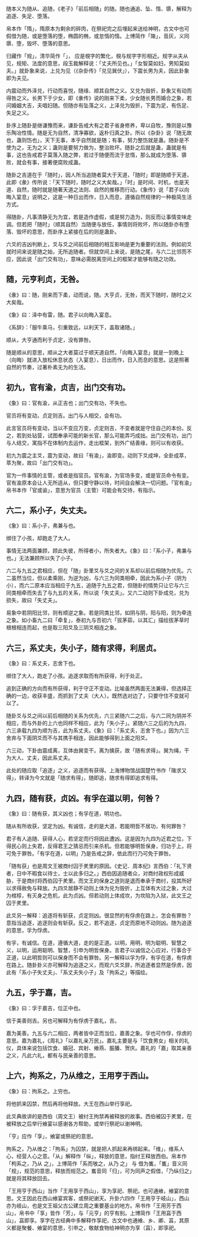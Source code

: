 
随本义为随从、追随，《老子》「前后相随」的随。随也通追、坠、惰、隳，解释为追逐、失足、堕落。

帛本作「隋」，隋原本为剩余的碎肉，在祭祀完之后埋起来送给神明，古文中也可假借为随，或是堕落的堕，椭圆的椭，或怠惰的惰。上博简作「隓」，音灰，义同隳、堕，毁坏、堕落的意思。

归藏作「规」，清华简作「」， 应是覒字的繁化，覒与规字字形相近。规字从夫从见，规矩、法度的意思，段玉裁解释说：「丈夫所见也。」「女智莫如妇，男知莫如夫。」就卦象来说，上兑为见（《杂卦传》「兑见巽伏」），下震长男为夫，因此卦象即为夫见。

内震动而外泽兑，行动而喜悦，随缘、顺其自然之义。又兑为毁折，卦象又有动而得咎之义。长男下于少女，即《彖传》说的刚来下柔，少女随长男而婚合之象，若问婚姻大吉，夫唱妇随。但随亦有坠落之义，上泽兑为毁折，下震为足，有伤足、失足之义。

卦序上随卦是继谦豫而来，谦卦告戒大有之君子省身修养，卑以自牧，豫则是以豫乐陶冶性情。随是无为自然，清净寡欲，返朴归真之卦。所以《杂卦》说「随无故也，蛊则饬也」，天下无事，本乎自然就是随；有事，努力整饬就是蛊。随卦是不使为之，无为之义；蛊则是要努力做为，整治败坏。随卦之后就是蛊，蛊就是有事，这也告戒君子莫落入随之弊，若过于随便而流于怠惰，那么就成为堕落、隳败，就会有事，接著便腐败成蛊。

随卦之吉道在于「随时」，因人所当追随者莫大于天道，「随时」即是随顺于天道，此即《彖》传所说：「天下随时，随时之义大矣哉。」「时」是时间、时机，也是天道、自然，随时就是随著天道之法则、自然的推移而行动。《象传》说「君子以向晦入宴息」说明之，这是一种日出而作，日入而息，遵循自然规律的一种极简生活方式。

得随卦，凡事清静无为为宜，若是造作虚假，或是努力造为，则反而让事情变味走调。但若把「随时」（顺其自然）当随便与放任，事情则将败坏，所以随卦亦有堕落、毁坏的意思，而卦序上紧接在后的则是蛊卦。

六爻的吉凶判断上，爻与爻之间前后相随的相互影响是更为重要的法则。例如初爻就时间来说是随之始，无所追随者。但就空间上来说，是随之尾，与六二比邻而不应，因此说「出门交有功」，意味必需脱离空间上的框架才能够有随之功效。

## 随，元亨利贞，无咎。

《彖》曰：随，刚来而下柔，动而说，随。大亨贞，无咎，而天下随时，随时之义大矣哉。

《象》曰：泽中有雷，随。君子以向晦入宴息。

《系辞》：「服牛乘马，引重致远，以利天下，盖取诸随。」

顺从，大亨通而利于贞定，没有罪咎。

随是顺从的意思，顺从之大者莫过于顺天道自然，「向晦入宴息」就是一到晚上（向晦）就进入放松休息状态（入宴息），日出而作，日入而息的意思。这是照著自然的节奏，过著朴素无为的生活。

## 初九，官有渝，贞吉，出门交有功。

《象》曰：官有渝，从正吉也；出门交有功，不失也。

官员将有变动，贞定则吉。出门与人相交，会有功。

此言官员将有变动，当以不变应万变，贞定则吉，不变者就是守住自己的本份。反之，若到处钻营，试图奉承可能的新长官，那么可能弄巧成拙。出门交有功，出门与人结交，寓指不在体制内去运作，走出框架，到外广结善缘，则可以有收获。

初九为震之主爻，震为变动，故曰「有渝」，渝即变。动则下爻成坤，全卦成萃，萃为聚，故曰「出门交有功」。

官为一件事情的主管，或者是指官员。官有渝，为官场多变，或是官员命令有变。官有渝原本会让人无所适从，但只要守静以待，时间自会解决一切问题。「官有渝」帛书本作「官或谕」，意思为官员（主管）可能会有交待，有指示。

## 六二，系小子，失丈夫。

《象》曰：系小子，弗兼与也。

绑住了小孩，却跑走了大人。

事情无法两面兼顾，顾此失彼，所得者小，所失者大。《象》曰：「系小子，弗兼与也。」无法兼顾所以失了小子。

六二与九五之君相应，但在「随」卦里爻与爻之间的关系却以前后相随为优先。六二虽然当位，但以柔乘刚，为逆为凶，与六三为同类相牵，因此为系小子（阴为小），而六二原本应当相应于九五，追随于九五之君，但随卦的情势只让它与六三同类相牵而失去了与九五的关系，所以说「失丈夫」。又六二动则下卦成兑，兑为损失，故曰「失丈夫」。

易象中若阴阳比邻，则有顺逆之象。若是同类比邻，如阴与阴，阳与阳，则为牵连之象。如小畜九二曰「牵复」，泰初九与否初六「拔茅茹，以其汇」描绘拔茅草时根根相连而起，也是取三阳爻及三阴爻相连之象。

## 六三，系丈夫，失小子，随有求得，利居贞。

《象》曰：系丈夫，志舍下也。

绑住了大人，跑走了小孩。追逐求取而有所获得，利于处正。

追到正确的方向而有所获得，利于守正不变动。比喻虽然两面无法兼得，但选择正确的一边，收获丰盛，而抓到了丈夫（大人）。既然选对边了，只要守住不变就可以了。

随卦爻与爻之间以前后相随的关系为优先，六三紧随六二之后，与六二同为阴并不相应，而与外卦的上六也同样不相应，此为「失小子」。紧随六三之后的为九四，六三承载九四为顺为吉，此为系丈夫。《象》曰：「系丈夫，志舍下也。」因为六三舍弃与下面阴爻而不与其携手相连，因此能够得到上面之阳爻。

六三动，下卦由震成离，互体由巽变干。离为擒获，故「随有求得」。巽为绳，干为大人、丈夫，因此系丈夫。

此处的随应取「追逐」之义，追逐而有获得。上海博物馆战国楚竹书作「隓求又得」，转译为今文就是「随求有得」，随即追，随求有得即追求有得。

## 九四，随有获，贞凶。有孚在道以明，何咎？

《象》曰：随有获，其义凶也；有孚在道，明功也。

随从有所收获，坚定为凶。有诚信，走的是大道，若能明哲不居功，有何罪咎？

君子有人追随、获得人心，若坚定而行将因此遭凶。这是因为九四为近君之位，下得民心则上失君，反得君王之猜忌而引来杀机。但若能够明哲保身，归功于上，将可免于罪咎。「有孚在道，以明」乃是告戒之辞，依此而行乃可免于罪咎。

「随有获」也是周文王被商纣囚于羑里的原因。《史记．周本纪》言西伯：「礼下贤者，日中不暇食以待士，士以此多归之。」西伯因追随者众，对商纣政权形成威胁，于是商纣将西伯囚于羑里。而文王的保身之道则是退而奉承于商纣，投其所好以求得赦免与释放。九四爻居静不动则上体为兑为毁折，上互体有大过之象，大过为棺椁，有灭身之危机，此为贞凶。但若动则上体成坎，为坎陷为入狱，此文王之囚于羑里。

此爻另一解释：追逐将有斩获，贞定则凶。很显然的有俘虏在路上，怎会有罪咎？意指当追逐，追逐则会有斩获。反之，若不追逐，贞定而原地不动则凶。随为追逐的意思，孚为俘虏。

有孚，有诚信。在道，遵循大道，走的是正道。以明，用明，明为聪明、智慧之义，以明，运用聪明、智慧，引申为明哲保身。言君子以诚信之心应对，行事合于正道，以此明哲则可以保身而不会有罪咎。另一解释以孚为俘，有孚在道，有俘虏在路上。随卦卦义亦可解释为追逐之义，而观六爻爻辞，所追逐者显然是俘虏，因此有「系小子失丈夫」、「系丈夫失小子」及「拘系之」等描绘。

## 九五，孚于嘉，吉。

《象》曰：孚于嘉吉，位正中也。

信于美善则吉。另也可解释为有俘虏于嘉礼，吉。

嘉为美善。九五与六二相应，两者皆中正而当位，嘉善之象。孚也可作俘，俘虏的意思。嘉为嘉礼，《周礼》「以嘉礼亲万民」。嘉礼主要是与「饮食男女」相关的礼仪，具体来说包括饮食、婚冠、宾射、飨燕、脤膰、贺庆。嘉礼的「嘉」取其亲善之义，凡此六礼，都有与民亲善的意思。

## 上六，拘系之，乃从维之，王用亨于西山。

《象》曰：拘系之。上穷也。

将他抓来囚禁，然后再将他释放。大王在西山举行享祀。

此爻典故讲的是西伯（周文王）被纣王拘禁再被释放的故事。西伯被囚于羑里，在被释放之后举行飨宴以感谢各方帮助，或举行祭祀以谢神明。

「亨」应作「享」，飨宴或祭祀的意思。

拘系之，乃从维之：「拘系」为囚禁，就是把人抓起来再绑起来。「维」，维系人心，经营人心之意。「从」解释作「纵」，释放的意思，指纣王释放西伯。帛本作「枸系之，乃从 之」，上博简作「系而敂之，从乃 之」 与 借为巂，「巂」音义同「规」，规范的意思，释放而规范之。巂音同「归」，可为同声之假借，「乃纵归之」就是将其释放回去。

「王用亨于西山」当作「王用享于西山」，享为享祀、祭祀。也可通飨，飨宴的意思。文王因此在西山飨宴宾客，或祭祀谢天。升卦六四作「王用亨于岐山」，西山亦为岐山，也是文王祖父古公建立周之重要基业的地方。帛书作「王用芳于西山」，帛书中「享」皆作「芳」，与「元亨」的亨有别。上博简作「王用亯于西山」，亯即享。享字在古经典中多解释作享祀，古文中也通飨、乡、卿、亯，其原义都是聚餐、飨宴的意思，引申之，敬献食物给神明亦为享（亯），即享祀。